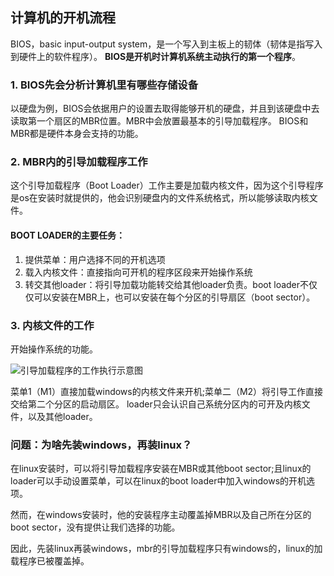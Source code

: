 ## 计算机的开机流程
BIOS，basic input-output system，是一个写入到主板上的韧体（韧体是指写入到硬件上的软件程序）。
**BIOS是开机时计算机系统主动执行的第一个程序**。
### 1. BIOS先会分析计算机里有哪些存储设备
以硬盘为例，BIOS会依据用户的设置去取得能够开机的硬盘，并且到该硬盘中去读取第一个扇区的MBR位置。MBR中会放置最基本的引导加载程序。
BIOS和MBR都是硬件本身会支持的功能。
### 2. MBR内的引导加载程序工作
这个引导加载程序（Boot Loader）工作主要是加载内核文件，因为这个引导程序是os在安装时就提供的，他会识别硬盘内的文件系统格式，所以能够读取内核文件。

#### BOOT LOADER的主要任务：
1. 提供菜单：用户选择不同的开机选项
2. 载入内核文件：直接指向可开机的程序区段来开始操作系统
3. 转交其他loader：将引导加载功能转交给其他loader负责。boot loader不仅仅可以安装在MBR上，也可以安装在每个分区的引导扇区（boot sector）。
### 3. 内核文件的工作
开始操作系统的功能。

![引导加载程序的工作执行示意图](https://timgsa.baidu.com/timg?image&quality=80&size=b9999_10000&sec=1524585676384&di=4ca7dc42ce280e89b20257bb7b694ee3&imgtype=0&src=http%3A%2F%2Fimages.cnitblog.com%2Fblog%2F565958%2F201311%2F30222745-4f04908a875449fc93719fb14f6c16aa.jpg)

菜单1（M1）直接加载windows的内核文件来开机;菜单二（M2）将引导工作直接交给第二个分区的启动扇区。
loader只会认识自己系统分区内的可开及内核文件，以及其他loader。

### 问题：为啥先装windows，再装linux？
在linux安装时，可以将引导加载程序安装在MBR或其他boot sector;且linux的loader可以手动设置菜单，可以在linux的boot loader中加入windows的开机选项。

然而，在windows安装时，他的安装程序主动覆盖掉MBR以及自己所在分区的boot sector，没有提供让我们选择的功能。

因此，先装linux再装windows，mbr的引导加载程序只有windows的，linux的加载程序已被覆盖掉。

